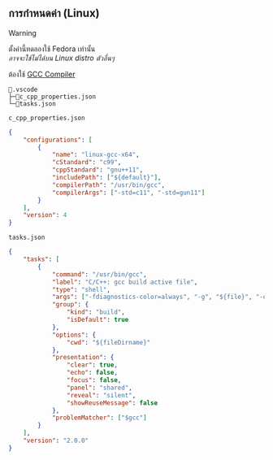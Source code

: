## การกำหนดค่า (Linux)

<!-- prettier-ignore -->
> [!WARNING]
> ตั้งค่านี้ทดลองใช้ Fedora เท่านั้น<br>
> *อาจจะใช้ไม่ได้บน Linux distro ตัวอื่นๆ*

ต้องใช้ [GCC Compiler](https://gcc.gnu.org/install/)<br>

```text
📂.vscode
├─📄c_cpp_properties.json
└─📄tasks.json
```

`c_cpp_properties.json`

```json
{
	"configurations": [
		{
			"name": "linux-gcc-x64",
			"cStandard": "c99",
			"cppStandard": "gnu++11",
			"includePath": ["${default}"],
			"compilerPath": "/usr/bin/gcc",
			"compilerArgs": ["-std=c11", "-std=gun11"]
		}
	],
	"version": 4
}
```

`tasks.json`

```json
{
	"tasks": [
		{
			"command": "/usr/bin/gcc",
			"label": "C/C++: gcc build active file",
			"type": "shell",
			"args": ["-fdiagnostics-color=always", "-g", "${file}", "-o", "${fileDirname}\\${fileBasenameNoExtension}"],
			"group": {
				"kind": "build",
				"isDefault": true
			},
			"options": {
				"cwd": "${fileDirname}"
			},
			"presentation": {
				"clear": true,
				"echo": false,
				"focus": false,
				"panel": "shared",
				"reveal": "silent",
				"showReuseMessage": false
			},
			"problemMatcher": ["$gcc"]
		}
	],
	"version": "2.0.0"
}
```
